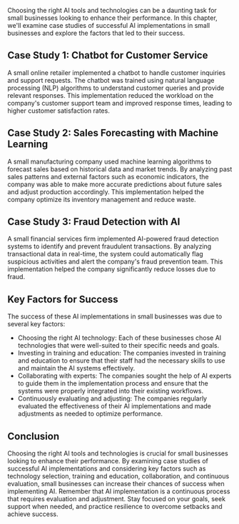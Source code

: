 

Choosing the right AI tools and technologies can be a daunting task for small businesses looking to enhance their performance. In this chapter, we'll examine case studies of successful AI implementations in small businesses and explore the factors that led to their success.

Case Study 1: Chatbot for Customer Service
------------------------------------------

A small online retailer implemented a chatbot to handle customer inquiries and support requests. The chatbot was trained using natural language processing (NLP) algorithms to understand customer queries and provide relevant responses. This implementation reduced the workload on the company's customer support team and improved response times, leading to higher customer satisfaction rates.

Case Study 2: Sales Forecasting with Machine Learning
-----------------------------------------------------

A small manufacturing company used machine learning algorithms to forecast sales based on historical data and market trends. By analyzing past sales patterns and external factors such as economic indicators, the company was able to make more accurate predictions about future sales and adjust production accordingly. This implementation helped the company optimize its inventory management and reduce waste.

Case Study 3: Fraud Detection with AI
-------------------------------------

A small financial services firm implemented AI-powered fraud detection systems to identify and prevent fraudulent transactions. By analyzing transactional data in real-time, the system could automatically flag suspicious activities and alert the company's fraud prevention team. This implementation helped the company significantly reduce losses due to fraud.

Key Factors for Success
-----------------------

The success of these AI implementations in small businesses was due to several key factors:

* Choosing the right AI technology: Each of these businesses chose AI technologies that were well-suited to their specific needs and goals.
* Investing in training and education: The companies invested in training and education to ensure that their staff had the necessary skills to use and maintain the AI systems effectively.
* Collaborating with experts: The companies sought the help of AI experts to guide them in the implementation process and ensure that the systems were properly integrated into their existing workflows.
* Continuously evaluating and adjusting: The companies regularly evaluated the effectiveness of their AI implementations and made adjustments as needed to optimize performance.

Conclusion
----------

Choosing the right AI tools and technologies is crucial for small businesses looking to enhance their performance. By examining case studies of successful AI implementations and considering key factors such as technology selection, training and education, collaboration, and continuous evaluation, small businesses can increase their chances of success when implementing AI. Remember that AI implementation is a continuous process that requires evaluation and adjustment. Stay focused on your goals, seek support when needed, and practice resilience to overcome setbacks and achieve success.
